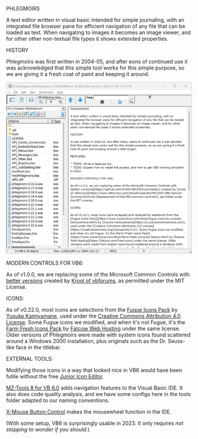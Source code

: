 PHLEGMOIRS

A text editor written in visual basic intended for simple journaling, with an integrated file browser pane for efficient navigation of any file that can be loaded as text. When navigating to images it becomes an image viewer, and for other other non-textual file types it shows extended properties.

HISTORY

Phlegmoirs was first written in 2004-05, and after eons of continued use it was acknowledged that this simple tool works for this simple purpose, so we are giving it a fresh coat of paint and keeping it around.

![screenshot](scr1.jpg)

MODERN CONTROLS FOR VB6:

As of v1.0.0, we are replacing some of the Microsoft Common Controls with [better versions](https://github.com/Kr00l/VBCCR/tree/master) created by [Krool of vbforums](https://www.vbforums.com/showthread.php?841929-VB6-ActiveX-CommonControls-(Replacement-of-the-MS-common-controls)), as permitted under the MIT License.

ICONS:

As of v0.22.0, most icons are selections from the [Fugue Icons Pack](https://www.iconarchive.com/show/fugue-icons-by-yusuke-kamiyamane.html) by [Yusuke Kamiyamane](https://p.yusukekamiyamane.com), used under the [Creative Commons Attribution 4.0 License](https://creativecommons.org/licenses/by/4.0/). Some Fugue icons we modified, and when it's not Fugue, it's the [Farm Fresh Icons Pack](https://www.iconarchive.com/show/farm-fresh-icons-by-fatcow.html) by [Fatcow Web Hosting](https://fatcow.com/free-icons) under the same license. Older versions of Phlegmoirs were made with system icons found scattered around a Windows 2000 installation, plus originals such as the Dr. Seuss-like face in the titlebar.

EXTERNAL TOOLS:

Modifying those icons in a way that looked nice in VB6 would have been futile without the free [Junior Icon Editor](http://www.sibcode.com/junior-icon-editor/index.htm).

[MZ-Tools 8 for VB 6.0](https://www.mztools.com) adds navigation features to the Visual Basic IDE. It also does code quality analysis, and we have some configs here in the tools folder adapted to our naming conventions.

[X-Mouse Button Control](https://www.highrez.co.uk/downloads/xmousebuttoncontrol.htm) makes the mousewheel function in the IDE.

(With some setup, VB6 is surprisingly usable in 2023. It only requires *not stopping to wonder if you should*.)
